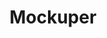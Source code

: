 ---
title: 'Mockuper'
description: 'The free mockups generator'
link: 'https://mockuper.net/'
imageURL: 'https://res.cloudinary.com/dc6mrv5cb/image/upload/v1735575899/personal-resources/tools/mockuper.net__tww0tf.webp'
---